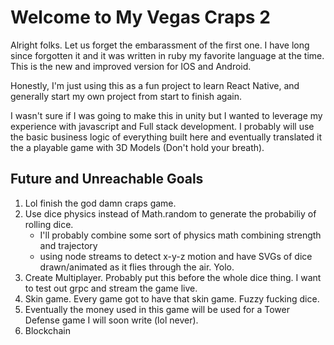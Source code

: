 # Welcome to My Vegas Craps 2

Alright folks. Let us forget the embarassment of the first one. I have long since forgotten it and it was written in ruby my favorite language at the time.
This is the new and improved version for IOS and Android. 

Honestly, I'm just using this as a fun project to learn React Native, and generally start my own project from start to finish again.

I wasn't sure if I was going to make this in unity but I wanted to leverage my experience with javascript and Full stack development.
I probably will use the basic business logic of everything built here and eventually translated it the a playable game with 3D Models (Don't hold your breath).

## Future and Unreachable Goals

1. Lol finish the god damn craps game.
2. Use dice physics instead of Math.random to generate the probabiliy of rolling dice. 
    - I'll probably combine some sort of physics math combining strength and trajectory
    - using node streams to detect x-y-z motion and have SVGs of dice drawn/animated as it flies through the air. Yolo.
3. Create Multiplayer. Probably put this before the whole dice thing. I want to test out grpc and stream the game live.
4. Skin game. Every game got to have that skin game. Fuzzy fucking dice.
5. Eventually the money used in this game will be used for a Tower Defense game I will soon write (lol never).
6. Blockchain
